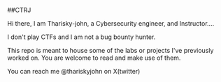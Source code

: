 ##CTRJ

Hi there, I am Tharisky-john, a Cybersecurity engineer, and Instructor....

I don't play CTFs and I am not a bug bounty hunter. 

This repo is meant to house some of the labs or projects I've previously worked on. You are welcome to read and make use of them.

You can reach me @thariskyjohn on X(twitter)
